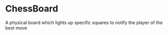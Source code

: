 # ChessBoard
A physical board which lights up specific squares to notify the player of the best move
